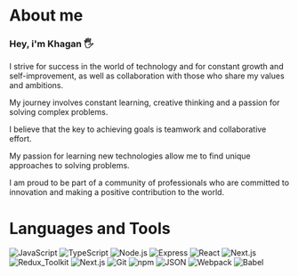 # About me

### Hey, i'm Khagan 🖐️

I strive for success in the world of technology and for constant growth and self-improvement, as well as collaboration with those who share my values and ambitions.

My journey involves constant learning, creative thinking and a passion for solving complex problems.

I believe that the key to achieving goals is teamwork and collaborative effort.

My passion for learning new technologies allow me to find unique approaches to solving problems.

I am proud to be part of a community of professionals who are committed to innovation and making a positive contribution to the world.

# Languages and Tools

![JavaScript](https://img.shields.io/badge/JavaScript-yellow?style=for-the-badge&logo=javascript)
![TypeScript](https://img.shields.io/badge/TypeScript-red?style=for-the-badge&logo=TypeScript)
![Node.js](https://img.shields.io/badge/Node.js-green?style=for-the-badge&logo=Node.js)
![Express](https://img.shields.io/badge/Express-purple?style=for-the-badge&logo=Express)
![React](https://img.shields.io/badge/React-yellow?style=for-the-badge&logo=react)
![Next.js](https://img.shields.io/badge/Next.js-black?style=for-the-badge&logo=Next.js)
![Redux_Toolkit](https://img.shields.io/badge/Redux_Toolkit-purple?style=for-the-badge&logo=redux)
![Next.js](https://img.shields.io/badge/Next.js-orange?style=for-the-badge&logo=next.js)
![Git](https://img.shields.io/badge/Git-blue?style=for-the-badge&logo=git)
![npm](https://img.shields.io/badge/npm-yellow?style=for-the-badge&logo=npm)
![JSON](https://img.shields.io/badge/JSON-green?style=for-the-badge&logo=json)
![Webpack](https://img.shields.io/badge/Webpack-purple?style=for-the-badge&logo=Webpack)
![Babel](https://img.shields.io/badge/Babel-orange?style=for-the-badge&logo=Babel)
